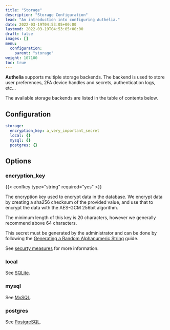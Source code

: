 ```yaml
---
title: "Storage"
description: "Storage Configuration"
lead: "An introduction into configuring Authelia."
date: 2022-03-19T04:53:05+00:00
lastmod: 2022-03-19T04:53:05+00:00
draft: false
images: []
menu:
  configuration:
    parent: "storage"
weight: 107100
toc: true
---
```


**Authelia** supports multiple storage backends. The backend is used to store user preferences, 2FA device handles and
secrets, authentication logs, etc...

The available storage backends are listed in the table of contents below.

## Configuration

```yaml
storage:
  encryption_key: a_very_important_secret
  local: {}
  mysql: {}
  postgres: {}
```

## Options

### encryption_key

{{< confkey type="string" required="yes" >}}

The encryption key used to encrypt data in the database. We encrypt data by creating a sha256 checksum of the provided
value, and use that to encrypt the data with the AES-GCM 256bit algorithm.

The minimum length of this key is 20 characters, however we generally recommend above 64 characters.

This secret must be generated by the administrator and can
be done by following the
[Generating a Random Alphanumeric String](../miscellaneous/guides.md#generating-a-random-alphanumeric-string)
guide.

See [securty measures](../../overview/security/measures.md#storage-security-measures) for more information.

### local

See [SQLite](sqlite.md).

### mysql

See [MySQL](mysql.md).

### postgres

See [PostgreSQL](postgres.md).
